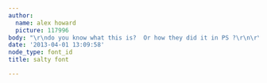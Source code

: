 ```yaml
---
author:
  name: alex howard
  picture: 117996
body: "\r\ndo you know what this is?  Or how they did it in PS ?\r\n\r\n\r\nhttp://logopond.com/logos/dc4eba1dd1b05ab0202716a804f62a78.png"
date: '2013-04-01 13:09:58'
node_type: font_id
title: salty font

---
```

